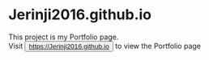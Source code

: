 # Jerinji2016.github.io

This project is my Portfolio page. <br>
Visit <button> <a>https://Jerinji2016.github.io</a> </button> to view the Portfolio page
